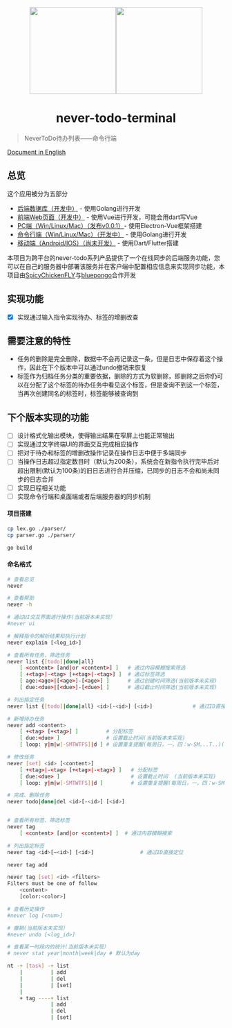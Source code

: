 <div align=center><img src="./static/logo.png" width = "200" height = "200" /><img src="./static/icon-cmd.png" width = "200" height = "200" /><h1>never-todo-terminal</h1></div>


> NeverToDo待办列表——命令行端

[ Document in English ](./README_EN.md)

## 总览
这个应用被分为五部分
* [后端数据库（开发中）](https://github.com/SpicyChickenFLY/never-todo-backend) - 使用Golang进行开发
* [前端Web页面（开发中）](https://github.com/bluepongo/never-todo-frontend) - 使用Vue进行开发，可能会用dart写Vue
* [PC端（Win/Linux/Mac）（发布v0.0.1）](https://github.com/bluepongo/never-todo-client)- 使用Electron-Vue框架搭建
* [命令行端（Win/Linux/Mac）（开发中）](https://github.com/SpicyChickenFLY/never-todo-cmd) - 使用Golang进行开发
* [移动端（Android/IOS）（尚未开发）](https://github.com/SpicyChickenFLY/never-todo-mobile) - 使用Dart/Flutter搭建


本项目为跨平台的never-todo系列产品提供了一个在线同步的后端服务功能，您可以在自己的服务器中部署该服务并在客户端中配置相应信息来实现同步功能，本项目由[SpicyChickenFLY](https://github.com/SpicyChickenFLY)与[bluepongo](https://github.com/bluepongo)合作开发

## 实现功能
* [x] 实现通过输入指令实现待办、标签的增删改查

## 需要注意的特性
* 任务的删除是完全删除，数据中不会再记录这一条，但是日志中保存着这个操作，因此在下个版本中可以通过undo撤销来恢复
* 标签作为归档任务分类的重要依据，删除的方式为软删除，即删除之后你仍可以在分配了这个标签的待办任务中看见这个标签，但是查询不到这一个标签，当再次创建同名的标签时，标签能够被查询到

## 下个版本实现的功能
* [ ] 设计格式化输出模块，使得输出结果在窄屏上也能正常输出
* [ ] 实现通过文字终端UI的界面交互完成相应操作
* [ ] 把对于待办和标签的增删改操作记录在操作日志中便于多端同步 
* [ ] 当操作日志超过指定数目时（默认为200条），系统会在新指令执行完毕后对超出限制(默认为100条)的旧日志进行合并压缩，已同步的日志不会和尚未同步的日志合并
* [ ] 实现日程相关功能
* [ ] 实现命令行端和桌面端或者后端服务器的同步机制

#### 项目搭建
```bash
cp lex.go ./parser/
cp parser.go ./parser/

go build
```

#### 命名格式
```bash
# 查看总览
never

# 查看帮助
never -h

# 通过UI交互界面进行操作(当前版本未实现）
#never ui

# 解释指令的解析结果和执行计划
never explain [<log_id>]

# 查看所有任务、筛选任务
never list {[todo]|done|all} 
    [ <content> [and|or <content>] ]   # 通过内容模糊搜索筛选
    [ +<tag>|-<tag> [+<tag>|-<tag>] ]  # 通过标签筛选
    [ age:<age>|[<age>]-[<age>] ]      # 通过创建时间筛选(当前版本未实现)
    [ due:<due>|[<due>]-[<due>] ]      # 通过截止时间筛选(当前版本未实现)

# 列出指定任务
never list {[todo]|done|all} <id>[-<id>] [<id>]             # 通过ID直接定位

# 新增待办任务
never add <content>
    [ +<tag> [+<tag>] ]         # 分配标签
    [ due:<due> ]               # 设置截止时间(当前版本未实现)
    [ loop: y|m|w[-SMTWTFS]|d ] # 设置重复提醒(每周日，一，四：w-SM...T..)(当前版本未实现)

# 修改任务
never [set] <id> [<content>] 
    [ +<tag>|-<tag> [+<tag>|-<tag>] ]   # 分配标签
    [ due:<due> ]                       # 设置截止时间  (当前版本未实现)
    [ loop: y|m|w[-SMTWTFS]|d ]         # 设置重复提醒(每周日，一，四：w-SM...T..)(当前版本未实现)

# 完成、删除任务
never todo|done|del <id>[-<id>] [<id>]


# 查看所有标签、筛选标签
never tag
    [ <content> [and|or <content>] ]  # 通过内容模糊搜索

# 列出指定标签
never tag <id>[~<id>] [<id>]               # 通过ID直接定位

never tag add 

never tag [set] <id> <filters> 
Filters must be one of follow
    <content> 
    [color:<color>]

# 查看历史操作
#never log [<num>]

# 撤销(当前版本未实现）
#never undo [<log_id>]

# 查看某一时段内的统计(当前版本未实现）
# never stat year|month|week|day # 默认为day
```

```bash
nt -+ [task] -+ list
    |         | add
    |         | del
    |         | [set]
    |
    + tag ----+ list
              | add
              | del
              | [set]
```